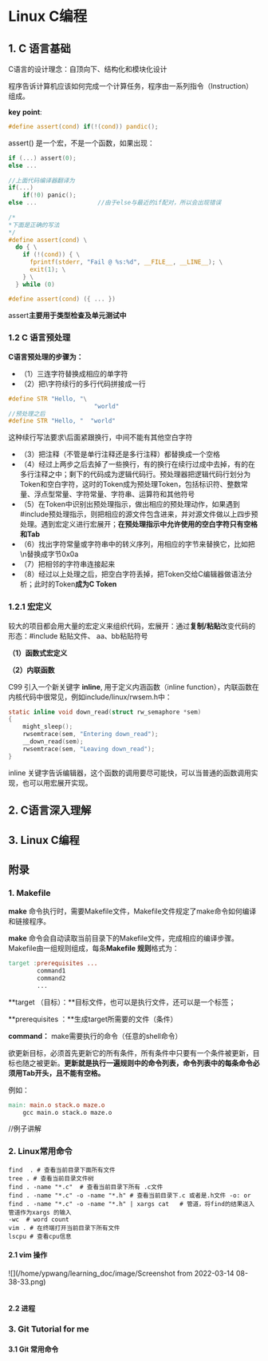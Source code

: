 # Linux C编程





## 1. C 语言基础

C语言的设计理念：自顶向下、结构化和模块化设计

程序告诉计算机应该如何完成一个计算任务，程序由一系列指令（Instruction）组成。

**key** **point**:

```c
#define assert(cond) if(!(cond)) pandic();
```

assert()  是一个宏，不是一个函数，如果出现：

```c
if (...) assert(0);   
else ...
    
//上面代码编译器翻译为
if(...)
    if(!0) panic();
else ...                 //由于else与最近的if配对，所以会出现错误
    
/*
*下面是正确的写法
*/
#define assert(cond) \
  do { \
    if (!(cond)) { \
      fprintf(stderr, "Fail @ %s:%d", __FILE__, __LINE__); \
      exit(1); \
    } \
  } while (0)

#define assert(cond) ({ ... })
```



assert**主要用于类型检查及单元测试中**

### 1.2 C 语言预处理

**C语言预处理的步骤为：**

- （1）三连字符替换成相应的单字符
- （2）把\字符续行的多行代码拼接成一行

```c
#define STR "Hello, "\
						"world"
//预处理之后
#define STR "Hello, "  "world"
```

这种续行写法要求\后面紧跟换行，中间不能有其他空白字符

- （3）把注释（不管是单行注释还是多行注释）都替换成一个空格
- （4）经过上两步之后去掉了一些换行，有的换行在续行过成中去掉，有的在多行注释之中；剩下的代码成为逻辑代码行。预处理器把逻辑代码行划分为Token和空白字符，这时的Token成为预处理Token，包括标识符、整数常量、浮点型常量、字符常量、字符串、运算符和其他符号
- （5）在Token中识别出预处理指示，做出相应的预处理动作，如果遇到#include预处理指示，则把相应的源文件包含进来，并对源文件做以上四步预处理。遇到宏定义进行宏展开；**在预处理指示中允许使用的空白字符只有空格和Tab**
- （6）找出字符常量或字符串中的转义序列，用相应的字节来替换它，比如把\n替换成字节0x0a
- （7）把相邻的字符串连接起来
- （8）经过以上处理之后，把空白字符丢掉，把Token交给C编辑器做语法分析；此时的Token**成为C Token**

###  1.2.1 宏定义

较大的项目都会用大量的宏定义来组织代码，宏展开：通过**复制/粘贴**改变代码的形态：#include 粘贴文件、 aa、bb粘贴符号

**（1）函数式宏定义**

**（2）内联函数**

C99 引入一个新关键字 **inline**, 用于定义内涵函数（inline function），内联函数在内核代码中很常见，例如include/linux/rwsem.h中：

```c
static inline void down_read(struct rw_semaphore *sem)
{
    might_sleep();
    rwsemtrace(sem, "Entering down_read");
    __down_read(sem);
    rwsemtrace(sem, "Leaving down_read");
}
```

inline 关键字告诉编辑器，这个函数的调用要尽可能快，可以当普通的函数调用实现，也可以用宏展开实现。





## 2. C语言深入理解

## 3. Linux C编程

## 附录 

### 1. Makefile 

**make** 命令执行时，需要Makefile文件，Makefile文件规定了make命令如何编译和链接程序。

**make** 命令会自动读取当前目录下的Makefile文件，完成相应的编译步骤。Makefile由一组规则组成，每条**Makefile 规则**格式为：

```makefile
target :prerequisites ...
		command1
		command2
		...
```

**target （目标）：**目标文件，也可以是执行文件，还可以是一个标签；

**prerequisites ：**生成target所需要的文件（条件）

**command：** make需要执行的命令（任意的shell命令）

欲更新目标，必须首先更新它的所有条件，所有条件中只要有一个条件被更新，目标也随之被更新。**更新就是执行一遍规则中的命令列表，命令列表中的每条命令必须用Tab开头，且不能有空格。**

例如：

```makefile
main: main.o stack.o maze.o
	gcc main.o stack.o maze.o
```

//例子讲解

### 2. Linux常用命令

```shell
find  . # 查看当前目录下面所有文件
tree . # 查看当前目录文件树
find . -name "*.c"  # 查看当前目录下所有 .c文件
find . -name "*.c" -o -name "*.h" # 查看当前目录下.c 或者是.h文件 -o: or
find . -name "*.c" -o -name "*.h" | xargs cat   # 管道，将find的结果送入管道作为xargs 的输入
-wc  # word count 
vim . # 在终端打开当前目录下所有文件
lscpu # 查看cpu信息
```

#### 2.1 vim 操作

![](/home/ypwang/learning_doc/image/Screenshot from 2022-03-14 08-38-33.png)
```shell

```

#### 2.2 进程

### 3. Git Tutorial for me
#### 3.1 Git 常用命令

